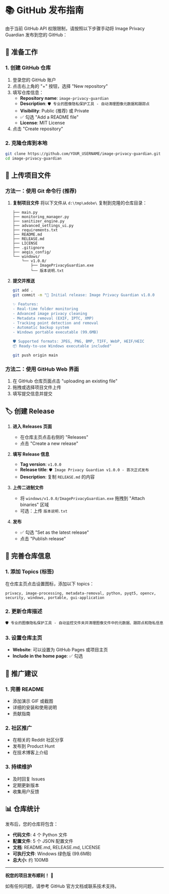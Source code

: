 # 📚 GitHub 发布指南

由于当前 GitHub API 权限限制，请按照以下步骤手动将 Image Privacy Guardian 发布到您的 GitHub：

## 🔧 准备工作

### 1. 创建 GitHub 仓库
1. 登录您的 GitHub 账户
2. 点击右上角的 "+" 按钮，选择 "New repository"
3. 填写仓库信息：
   - **Repository name**: `image-privacy-guardian`
   - **Description**: `🛡️ 专业的图像隐私保护工具 - 自动清理图像元数据和跟踪点`
   - **Visibility**: Public (推荐) 或 Private
   - ✅ 勾选 "Add a README file"
   - **License**: MIT License
4. 点击 "Create repository"

### 2. 克隆仓库到本地
```bash
git clone https://github.com/YOUR_USERNAME/image-privacy-guardian.git
cd image-privacy-guardian
```

## 📁 上传项目文件

### 方法一：使用 Git 命令行 (推荐)

1. **复制项目文件**
   将以下文件从 `d:\tmp\adobe\` 复制到克隆的仓库目录：
   ```
   ├── main.py
   ├── monitoring_manager.py
   ├── sanitizer_engine.py
   ├── advanced_settings_ui.py
   ├── requirements.txt
   ├── README.md
   ├── RELEASE.md
   ├── LICENSE
   ├── .gitignore
   ├── aegis_config/
   └── windows/
       └── v1.0.0/
           ├── ImagePrivacyGuardian.exe
           └── 版本说明.txt
   ```

2. **提交并推送**
   ```bash
   git add .
   git commit -m "🎉 Initial release: Image Privacy Guardian v1.0.0

   ✨ Features:
   - Real-time folder monitoring
   - Advanced image privacy cleaning
   - Metadata removal (EXIF, IPTC, XMP)
   - Tracking point detection and removal
   - Automatic backup system
   - Windows portable executable (99.6MB)
   
   🛡️ Supported formats: JPEG, PNG, BMP, TIFF, WebP, HEIF/HEIC
   📦 Ready-to-use Windows executable included"
   
   git push origin main
   ```

### 方法二：使用 GitHub Web 界面

1. 在 GitHub 仓库页面点击 "uploading an existing file"
2. 拖拽或选择项目文件上传
3. 填写提交信息并提交

## 🏷️ 创建 Release

1. **进入 Releases 页面**
   - 在仓库主页点击右侧的 "Releases"
   - 点击 "Create a new release"

2. **填写 Release 信息**
   - **Tag version**: `v1.0.0`
   - **Release title**: `🛡️ Image Privacy Guardian v1.0.0 - 首次正式发布`
   - **Description**: 复制 `RELEASE.md` 的内容

3. **上传二进制文件**
   - 将 `windows/v1.0.0/ImagePrivacyGuardian.exe` 拖拽到 "Attach binaries" 区域
   - 可选：上传 `版本说明.txt`

4. **发布**
   - ✅ 勾选 "Set as the latest release"
   - 点击 "Publish release"

## 📝 完善仓库信息

### 1. 添加 Topics (标签)
在仓库主页点击设置图标，添加以下 topics：
```
privacy, image-processing, metadata-removal, python, pyqt5, opencv, security, windows, portable, gui-application
```

### 2. 更新仓库描述
```
🛡️ 专业的图像隐私保护工具 - 自动监控文件夹并清理图像文件中的元数据、跟踪点和隐私信息
```

### 3. 设置仓库主页
- **Website**: 可以设置为 GitHub Pages 或项目主页
- **Include in the home page**: ✅ 勾选

## 🎯 推广建议

### 1. 完善 README
- 添加演示 GIF 或截图
- 详细的安装和使用说明
- 贡献指南

### 2. 社区推广
- 在相关的 Reddit 社区分享
- 发布到 Product Hunt
- 在技术博客上介绍

### 3. 持续维护
- 及时回复 Issues
- 定期更新版本
- 收集用户反馈

## 📊 仓库统计

发布后，您的仓库将包含：
- **代码文件**: 4 个 Python 文件
- **配置文件**: 5 个 JSON 配置文件
- **文档**: README.md, RELEASE.md, LICENSE
- **可执行文件**: Windows 绿色版 (99.6MB)
- **总大小**: 约 100MB

---

**祝您的项目发布顺利！** 🚀

如有任何问题，请参考 GitHub 官方文档或联系技术支持。